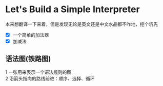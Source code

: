 # Let's Build a Simple Interpreter  

本来想翻译一下来着，但是发现无论是英文还是中文水品都不咋地，挖个坑先  

- [x] 一个简单的加法器  
- [x] 加减法

## 语法图(铁路图)  

1 一张用来表示一个语法规则的图  
2 沿箭头指向的路线前进：顺序、选择、循环  
